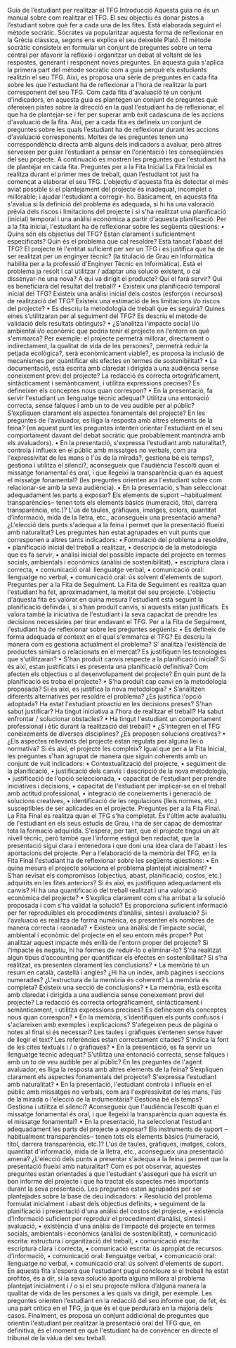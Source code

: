 Guia de l’estudiant per realitzar el TFG Introducció Aquesta guia no és un
manual sobre com realitzar el TFG. El seu objectiu és donar pistes a
l’estudiant sobre què fer a cada una de les fites. Està elaborada seguint el
mètode socràtic. Sòcrates va popularitzar aquesta forma de reflexionar en la
Grècia clàssica, segons ens explica el seu deixeble Plató. El mètode socràtic
consisteix en formular un conjunt de preguntes sobre un tema central per
afavorir la reflexió i organitzar un debat al voltant de les respostes,
generant i responent noves preguntes. En aquesta guia s'aplica la primera part
del mètode socràtic com a guia perquè els estudiants realitzin el seu TFG.
Així, es proposa una sèrie de preguntes en cada fita sobre les que l'estudiant
ha de reflexionar a l'hora de realitzar la part corresponent del seu TFG. Com
cada fita d'avaluació té un conjunt d'indicadors, en aquesta guia es plantegen
un conjunt de preguntes que ofereixen pistes sobre la direcció en la qual
l'estudiant ha de reflexionar, el que ha de plantejar-se i fer per superar amb
èxit cadascuna de les accions d'avaluació de la fita. Així, per a cada fita es
defineix un conjunt de preguntes sobre les quals l’estudiant ha de reflexionar
durant les accions d'avaluació corresponents. Moltes de les preguntes tenen
una correspondència directa amb alguns dels indicadors a avaluar, però altres
serveixen per guiar l’estudiant a pensar en l'orientació i les conseqüències
del seu projecte. A continuació es mostren les preguntes que l'estudiant ha de
plantejar en cada fita. Preguntes per a la Fita Inicial La Fita Inicial es
realitza durant el primer mes de treball, quan l’estudiant tot just ha
començat a elaborar el seu TFG. L'objectiu d'aquesta fita és detectar el més
aviat possible si el plantejament del projecte és inadequat, incomplet o
millorable; i ajudar l'estudiant a corregir- ho. Bàsicament, en aquesta fita
s'avalua si la definició del problema és adequada, si hi ha una valoració
prèvia dels riscos i limitacions del projecte i si s'ha realitzat una
planificació (inicial) temporal i una anàlisi econòmica a partir d'aquesta
planificació. Per a la fita inicial, l'estudiant ha de reflexionar sobre les
següents qüestions: • Quins són els objectius del TFG? Estan clarament i
suficientment especificats? Quin és el problema que cal resoldre? Està tancat
l'abast del TFG? El projecte té l'entitat suficient per ser un TFG i es
justifica que ha de ser realitzat per un enginyer tècnic? (la titulació de
Grau en Informàtica habilita per a la professió d'Enginyer Tècnic en
Informàtica). Està el problema ja resolt i cal utilitzar / adaptar una solució
existent, o cal dissenyar-ne una nova? A qui va dirigit el producte? Qui el
farà servir? Qui es beneficiarà del resultat del treball? • Existeix una
planificació temporal inicial del TFG? Existeix una anàlisi inicial dels
costos (esforços i recursos) de realització del TFG? Existeix una estimació de
les limitacions i/o riscos del projecte? • Es descriu la metodologia de
treball que es seguirà? Quines eines s’utilitzaran per al seguiment del TFG?
Es descriu el mètode de validació dels resultats obtinguts? • ¿S’analitza
l'impacte social i/o ambiental i/o econòmic que podria tenir el projecte en
l'entorn en què s'emmarca? Per exemple: el projecte permetrà millorar,
directament o indirectament, la qualitat de vida de les persones?, permetrà
reduir la petjada ecològica?, serà econòmicament viable?, es proposa la
inclusió de mecanismes per quantificar els efectes en termes de
sostenibilitat? • La documentació, està escrita amb claredat i dirigida a una
audiència sense coneixement previ del projecte? La redacció és correcta
ortogràficament, sintàcticament i semànticament, i utilitza expressions
precises? Es defineixen els conceptes nous quan correspon? • En la
presentació, fa servir l'estudiant un llenguatge tècnic adequat? Utilitza una
entonació correcta, sense falques i amb un to de veu audible per al públic?
S’expliquen clarament els aspectes fonamentals del projecte? En les preguntes
de l'avaluador, es lliga la resposta amb altres elements de la feina? (en
aquest punt les preguntes intenten orientar l'estudiant en el seu comportament
davant del debat socràtic que probablement mantindrà amb els avaluadors). • En
la presentació, s'expressa l'estudiant amb naturalitat?, controla i influeix
en el públic amb missatges no verbals, com ara l'expressivitat de les mans o
l'ús de la mirada?, gestiona bé els temps?, gestiona i utilitza el silenci?,
aconsegueix que l'audiència l'escolti quan el missatge fonamental és oral, i
que llegeixi la transparència quan és aquest el missatge fonamental? (les
preguntes orienten ara l'estudiant sobre com relacionar-se amb la seva
audiència). • En la presentació, s'han seleccionat adequadament les parts a
exposar? Els elements de suport ‒habitualment transparències‒ tenen tots els
elements bàsics (numeració, títol, darrera transparència, etc.)? L'ús de
taules, gràfiques, imatges, colors, quantitat d’informació, mida de la lletra,
etc., aconsegueix una presentació amena? ¿L'elecció dels punts s'adequa a la
feina i permet que la presentació flueixi amb naturalitat? Les preguntes han
estat agrupades en vuit punts que corresponen a altres tants indicadors: •
Formulació del problema a resoldre, • planificació inicial del treball a
realitzar, • descripció de la metodologia que es fa servir, • anàlisi inicial
del possible impacte del projecte en termes socials, ambientals i econòmics
(anàlisi de sostenibilitat), • escriptura clara i correcta, • comunicació
oral: llenguatge verbal, • comunicació oral: llenguatge no verbal, •
comunicació oral: ús solvent d'elements de suport. Preguntes per a la Fita de
Seguiment. La Fita de Seguiment es realitza quan l'estudiant ha fet,
aproximadament, la meitat del seu projecte. L'objectiu d'aquesta fita és
valorar en quina mesura l'estudiant està seguint la planificació definida i,
si s'han produït canvis, si aquests estan justificats. Es valora també la
iniciativa de l'estudiant i la seva capacitat de prendre les decisions
necessàries per tirar endavant el TFG. Per a la Fita de Seguiment, l'estudiant
ha de reflexionar sobre les preguntes següents: • Es defineix de forma
adequada el context en el qual s'emmarca el TFG? Es descriu la manera com es
gestiona actualment el problema? S’ analitza l'existència de productes
similars o relacionats en el mercat? Es justifiquen les tecnologies que
s'utilitzaran? • S'han produït canvis respecte a la planificació inicial? Si
és així, estan justificats i es presenta una planificació definitiva? Com
afecten els objectius o al desenvolupament del projecte? En quin punt de la
planificació es troba el projecte? • S’ha produït cap canvi en la metodologia
proposada? Si és així, es justifica la nova metodologia? • S’analitzen
diferents alternatives per resoldre el problema? ¿Es justifica l'opció
adoptada? Ha estat l'estudiant proactiu en les decisions preses? S'han sabut
justificar? Ha tingut iniciativa a l'hora de realitzar el treball? Ha sabut
enfrontar / solucionar obstacles? • Ha tingut l'estudiant un comportament
professional i ètic durant la realització del treball? • ¿S'integren en el TFG
coneixements de diverses disciplines? ¿Es proposen solucions creatives? • ¿Els
aspectes rellevants del projecte estan regulats per alguna llei o normativa?
Si és així, el projecte les compleix? Igual que per a la Fita Inicial, les
preguntes s'han agrupat de manera que siguin coherents amb un conjunt de vuit
indicadors: • Contextualització del projecte, • seguiment de la planificació,
• justificació dels canvis i descripció de la nova metodologia, • justificació
de l'opció seleccionada, • capacitat de l'estudiant per prendre iniciatives i
decisions, • capacitat de l'estudiant per implicar-se en el treball amb
actitud professional, • integració de coneixements i generació de solucions
creatives, • identificació de les regulacions (lleis normes, etc.)
susceptibles de ser aplicades en el projecte. Preguntes per a la Fita Final.
La Fita Final es realitza quan el TFG s'ha completat. És l'últim acte
avaluatiu de l'estudiant en els seus estudis de Grau, i ha de ser capaç de
demostrar tota la formació adquirida. S'espera, per tant, que el projecte
tingui un alt nivell tècnic, però també que l'informe estigui ben redactat,
que la presentació sigui clara i entenedora i que doni una idea clara de
l'abast i les aportacions del projecte. Per a l'elaboració de la memòria del
TFG, en la Fita Final l'estudiant ha de reflexionar sobre les següents
qüestions: • En quina mesura el projecte soluciona el problema plantejat
inicialment? • S’han revisat els compromisos (objectius, abast, planificació,
costos, etc.) adquirits en les fites anteriors? Si és així, es justifiquen
adequadament els canvis? Hi ha una quantificació del treball realitzat i una
valoració econòmica del projecte? • S’explica clarament com s'ha arribat a la
solució proposada i com s'ha validat la solució? Es proporciona suficient
informació per fer reproduïbles els procediments d’anàlisi, síntesi i
avaluació? Si l'avaluació es realitza de forma numèrica, es presenten els
nombres de manera correcta i raonada? • Existeix una anàlisi de l'impacte
social, ambiental i econòmic del projecte en el seu entorn més proper? Pot
analitzar aquest impacte més enllà de l'entorn proper del projecte? Si
l'impacte és negatiu, hi ha formes de reduir-lo o eliminar-lo? S'ha realitzat
algun tipus d’accounting per quantificar els efectes en sostenibilitat? Si
s'ha realitzat, es presenten clarament les conclusions? • La memòria té un
resum en català, castellà i anglès? ¿Hi ha un índex, amb pàgines i seccions
numerades? ¿L'estructura de la memòria és coherent? La memòria és completa?
Existeix una secció de conclusions? • La memòria, està escrita amb claredat i
dirigida a una audiència sense coneixement previ del projecte? La redacció és
correcta ortogràficament, sintàcticament i semànticament, i utilitza
expressions precises? Es defineixen els conceptes nous quan correspon? • En la
memòria, s'identifiquen els punts confusos i s'aclareixen amb exemples i
explicacions? S'afegeixen peus de pàgina o notes al final si és necessari? Les
taules i gràfiques s’entenen sense haver de llegir el text? Les referències
estan correctament citades? S’indica la font de les cites textuals i / o
gràfiques? • En la presentació, es fa servir un llenguatge tècnic adequat?
S'utilitza una entonació correcta, sense falques i amb un to de veu audible
per al públic? En les preguntes de l'agent avaluador, es lliga la resposta amb
altres elements de la feina? S’expliquen clarament els aspectes fonamentals
del projecte? S'expressa l'estudiant amb naturalitat? • En la presentació,
l'estudiant controla i influeix en el públic amb missatges no verbals, com ara
l'expressivitat de les mans, l’ús de la mirada o l'elecció de la indumentària?
Gestiona bé els temps? Gestiona i utilitza el silenci? Aconsegueix que
l'audiència l’escolti quan el missatge fonamental és oral, i que llegeixi la
transparència quan aquesta és el missatge fonamental? • En la presentació, ha
seleccionat l'estudiant adequadament les parts del projecte a exposar? Els
instruments de suport ‒habitualment transparències‒ tenen tots els elements
bàsics (numeració, títol, darrera transparència, etc.)? L'ús de taules,
gràfiques, imatges, colors, quantitat d'informació, mida de la lletra, etc.,
aconsegueix una presentació amena? ¿L'elecció dels punts a presentar s'adequa
a la feina i permet que la presentació flueixi amb naturalitat? Com es pot
observar, aquestes preguntes estan orientades a que l'estudiant s'asseguri que
ha escrit un bon informe del projecte i que ha tractat els aspectes més
importants durant la seva presentació. Les preguntes estan agrupades per ser
plantejades sobre la base de deu indicadors: • Resolució del problema formulat
inicialment i abast dels objectius definits, • seguiment de la planificació i
presentació d'una anàlisi del costos del projecte, • existència d'informació
suficient per reproduir el procediment d’anàlisi, síntesi i avaluació, •
existència d'una anàlisi de l'impacte del projecte en termes socials,
ambientals i econòmics (anàlisi de sostenibilitat), • comunicació escrita:
estructura i organització del treball, • comunicació escrita: escriptura clara
i correcta, • comunicació escrita: ús apropiat de recursos d'informació, •
comunicació oral: llenguatge verbal, • comunicació oral: llenguatge no verbal,
• comunicació oral: ús solvent d'elements de suport. En aquesta fita s'espera
que l'estudiant pugui concloure si el treball ha estat profitós, és a dir, si
la seva solució aporta alguna millora al problema plantejat inicialment i / o
si el seu projecte millora d’alguna manera la qualitat de vida de les persones
a les quals va dirigit, per exemple. Les preguntes orienten l’estudiant en la
redacció del seu informe que, de fet, és una part crítica en el TFG, ja que és
el que perdurarà en la majoria dels casos. Finalment, es proposa un conjunt
addicional de preguntes que orientin l'estudiant per realitzar la presentació
oral del TFG que, en definitiva, és el moment en què l'estudiant ha de
convèncer en directe el tribunal de la vàlua del seu treball.

